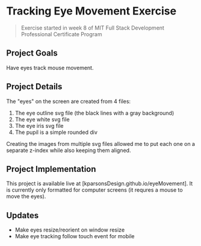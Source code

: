 # Tracking Eye Movement Exercise
> Exercise started in week 8 of MIT Full Stack Development Professional Certificate Program

## Project Goals
Have eyes track mouse movement.

## Project Details
The "eyes" on the screen are created from 4 files:
1. The eye outline svg file (the black lines with a gray background)
2. The eye white svg file
3. The eye iris svg file
4. The pupil is a simple rounded div

Creating the images from multiple svg files allowed me to put each one on a separate z-index while also keeping them aligned.

## Project Implementation
This project is available live at [kparsonsDesign.github.io/eyeMovement].
It is currently only formatted for computer screens (it requres a mouse to move the eyes).

## Updates
- Make eyes resize/reorient on window resize
- Make eye tracking follow touch event for mobile
